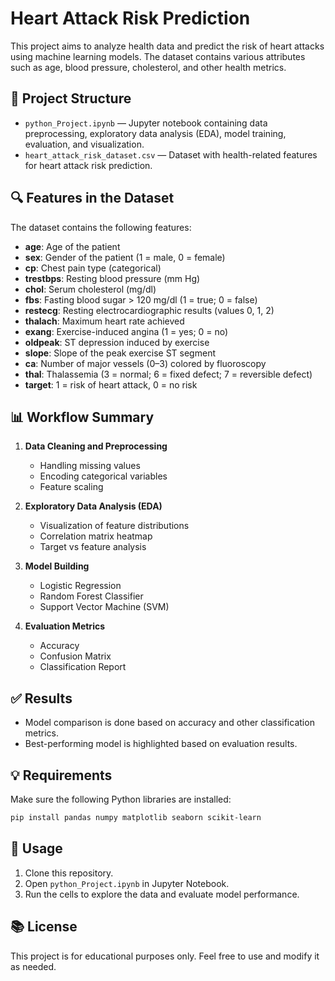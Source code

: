 # Heart Attack Risk Prediction

This project aims to analyze health data and predict the risk of heart attacks using machine learning models. The dataset contains various attributes such as age, blood pressure, cholesterol, and other health metrics.

## 📁 Project Structure

- `python_Project.ipynb` — Jupyter notebook containing data preprocessing, exploratory data analysis (EDA), model training, evaluation, and visualization.
- `heart_attack_risk_dataset.csv` — Dataset with health-related features for heart attack risk prediction.

## 🔍 Features in the Dataset

The dataset contains the following features:
- **age**: Age of the patient
- **sex**: Gender of the patient (1 = male, 0 = female)
- **cp**: Chest pain type (categorical)
- **trestbps**: Resting blood pressure (mm Hg)
- **chol**: Serum cholesterol (mg/dl)
- **fbs**: Fasting blood sugar > 120 mg/dl (1 = true; 0 = false)
- **restecg**: Resting electrocardiographic results (values 0, 1, 2)
- **thalach**: Maximum heart rate achieved
- **exang**: Exercise-induced angina (1 = yes; 0 = no)
- **oldpeak**: ST depression induced by exercise
- **slope**: Slope of the peak exercise ST segment
- **ca**: Number of major vessels (0–3) colored by fluoroscopy
- **thal**: Thalassemia (3 = normal; 6 = fixed defect; 7 = reversible defect)
- **target**: 1 = risk of heart attack, 0 = no risk

## 📊 Workflow Summary

1. **Data Cleaning and Preprocessing**
   - Handling missing values
   - Encoding categorical variables
   - Feature scaling

2. **Exploratory Data Analysis (EDA)**
   - Visualization of feature distributions
   - Correlation matrix heatmap
   - Target vs feature analysis

3. **Model Building**
   - Logistic Regression
   - Random Forest Classifier
   - Support Vector Machine (SVM)

4. **Evaluation Metrics**
   - Accuracy
   - Confusion Matrix
   - Classification Report

## ✅ Results

- Model comparison is done based on accuracy and other classification metrics.
- Best-performing model is highlighted based on evaluation results.

## 💡 Requirements

Make sure the following Python libraries are installed:
```bash
pip install pandas numpy matplotlib seaborn scikit-learn
```

## 📌 Usage

1. Clone this repository.
2. Open `python_Project.ipynb` in Jupyter Notebook.
3. Run the cells to explore the data and evaluate model performance.

## 📚 License

This project is for educational purposes only. Feel free to use and modify it as needed.
